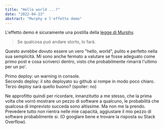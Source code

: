 ```yaml
---
title: "Hello world ...?"
date: "2022-04-23"
abstract: "Murphy e l'effetto demo"
---
```


L'effetto demo è sicuramente una postilla della [legge di Murphy](https://it.wikipedia.org/wiki/Legge_di_Murphy). 

> Se qualcosa può andare storto, lo farà. 

Questo avrebbe dovuto essere un vero "hello, world", pulito e perfetto nella sua semplicità. Mi sono anche fermato a valutare se fosse adeguato come primo post e cosa scriverci dentro, visto che probabilmente rimarrà l'ultimo per un po'.

Primo deploy: un warning in console.  
Secondo deploy: il sito deployato su github si rompe in modo poco chiaro.  
Terzo deploy sarà quello buono? (spoiler: no)

Ne approfitto quindi per ricordare, innanzitutto a me stesso, che la prima volta che vorrò mostrare un pezzo di software a qualcuno, le probabilità che qualcosa di imprevisto succeda sono altissime. Ma non me la prendo. Prevedere tutto non rientra nelle mie capacità, aggiustare il mio pezzo di software probabilmente si. (O googlare bene e trovare la risposta su Stack Overflow).




